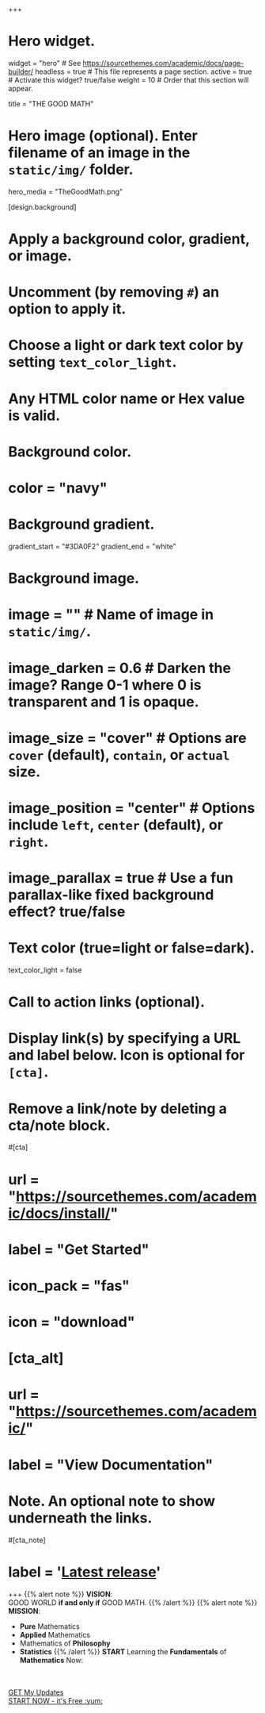 +++
# Hero widget.
widget = "hero"  # See https://sourcethemes.com/academic/docs/page-builder/
headless = true  # This file represents a page section.
active = true  # Activate this widget? true/false
weight = 10  # Order that this section will appear.

title = "THE GOOD MATH"

# Hero image (optional). Enter filename of an image in the `static/img/` folder.
hero_media = "TheGoodMath.png"

[design.background]
  # Apply a background color, gradient, or image.
  #   Uncomment (by removing `#`) an option to apply it.
  #   Choose a light or dark text color by setting `text_color_light`.
  #   Any HTML color name or Hex value is valid.

  # Background color.
  # color = "navy"
  
  # Background gradient.
  gradient_start = "#3DA0F2"
  gradient_end = "white"
  
  # Background image.
  # image = ""  # Name of image in `static/img/`.
  # image_darken = 0.6  # Darken the image? Range 0-1 where 0 is transparent and 1 is opaque.
  # image_size = "cover"  #  Options are `cover` (default), `contain`, or `actual` size.
  # image_position = "center"  # Options include `left`, `center` (default), or `right`.
  # image_parallax = true  # Use a fun parallax-like fixed background effect? true/false
  
  # Text color (true=light or false=dark).
  text_color_light = false

# Call to action links (optional).
#   Display link(s) by specifying a URL and label below. Icon is optional for `[cta]`.
#   Remove a link/note by deleting a cta/note block.
#[cta]
# url = "https://sourcethemes.com/academic/docs/install/"
#  label = "Get Started"
#  icon_pack = "fas"
#  icon = "download"
  
# [cta_alt]
# url = "https://sourcethemes.com/academic/"
# label = "View Documentation"

# Note. An optional note to show underneath the links.
#[cta_note]
#  label = '<a class="js-github-release" href="https://sourcethemes.com/academic/updates" data-repo="gcushen/hugo-academic">Latest release<!-- V --></a>'
+++
{{% alert note %}}
**VISION**:<br />
GOOD WORLD **if and only if** GOOD MATH.
{{% /alert %}}
{{% alert note %}}
**MISSION**:<br />
- **Pure** Mathematics
- **Applied** Mathematics
- Mathematics of **Philosophy**
- **Statistics**
{{% /alert %}}
**START** Learning the **Fundamentals** of **Mathematics** Now:
<br />
<br />
<a class="mybutton" href="javascript:;" onclick="ml_webform_2362063('show')"><i class="fas fa-plus"></i> GET My Updates</a><br />
<a class="hero-cta-alt pl-4" href="javascript:;" onclick="ml_webform_2362063('show')">START NOW - it's Free :yum:</a>
<br />
<br />